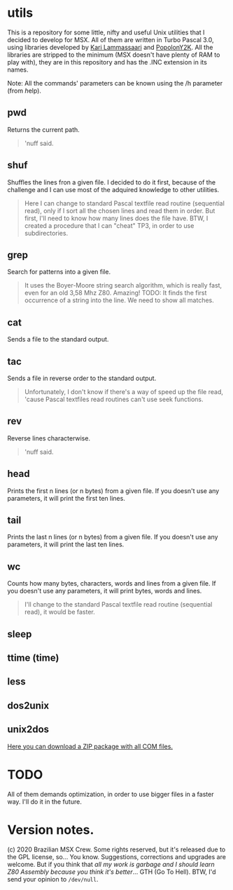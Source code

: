 ﻿
# utils
This is a repository for some little, nifty and useful Unix utilities that I
decided to develop for MSX. All of them are written in Turbo Pascal 3.0,
using libraries developed by [Kari Lammassaari](http://pascal.hansotten.com/delphi/turbo-pascal-on-cpm-msx-dos-and-ms-dos/) 
and [PopolonY2K](https://sourceforge.net/projects/oldskooltech/). 
All the libraries are stripped to the minimum (MSX doesn't have plenty of RAM to
play with), they are in this repository and has the .INC extension in its names.

Note: All the commands' parameters can be known using the /h parameter (from *h*elp).

## pwd
Returns the current path. 
> 'nuff said.

## shuf
Shuffles the lines fron a given file. I decided to do it first, because of
the challenge and I can use most of the adquired knowledge to other
utilities. 
> Here I can change to standard Pascal textfile read routine (sequential read), only if I
> sort all the chosen lines and read them in order. But first, I'll need to
> know how many lines does the file have. BTW, I created a procedure that I
> can "cheat" TP3, in order to use subdirectories.

## grep
Search for patterns into a given file.
> It uses the Boyer-Moore string search algorithm, which is really fast,
> even for an old 3,58 Mhz Z80. Amazing! TODO: It finds the first occurrence 
> of a string into the line. We need to show all matches.

## cat
Sends a file to the standard output.

## tac
Sends a file in reverse order to the standard output.
> Unfortunately, I don't know if there's a way of speed up the file read,
> 'cause Pascal textfiles read routines can't use seek functions.

## rev
Reverse lines characterwise.
> 'nuff said.

## head
Prints the first n lines (or n bytes) from a given file. If you doesn't use any
parameters, it will print the first ten lines.

## tail
Prints the last n lines (or n bytes) from a given file. If you doesn't use any
parameters, it will print the last ten lines.

## wc
Counts how many bytes, characters, words and lines from a given file. If you
doesn't use any parameters, it will print bytes, words and lines.
> I'll change to the standard Pascal textfile read routine (sequential
> read), it would be faster.

## sleep
## ttime (time)
## less
## dos2unix
## unix2dos

[Here you can download a ZIP package with all COM files.](https://github.com/ricardojpinheiro/utils/blob/master/utils.zip)

# TODO
All of them demands optimization, in order to use bigger files in a faster
way. I'll do it in the future. 

# Version notes.
(c) 2020 Brazilian MSX Crew. Some rights reserved, but it's released due to
the GPL license, so... You know. Suggestions, corrections and upgrades are
welcome. But if you think that *all my work is garbage and I should learn Z80
Assembly because you think it's better*... GTH (Go To Hell). BTW, I'd send
your opinion to `/dev/null`.
